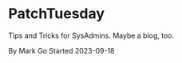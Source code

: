 # PatchTuesday

Tips and Tricks for SysAdmins. Maybe a blog, too.   


By Mark Go
Started 2023-09-18